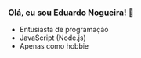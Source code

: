 ### Olá, eu sou Eduardo Nogueira!  👋
- Entusiasta de programação
- JavaScript (Node.js)
- Apenas como hobbie
